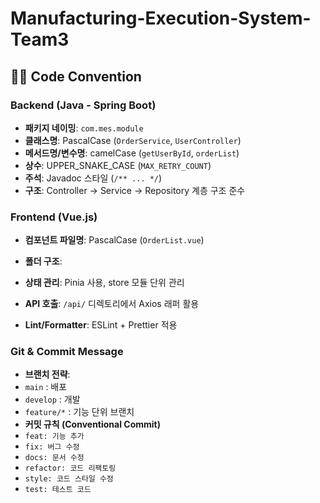 # Manufacturing-Execution-System-Team3

## 🧑‍💻 Code Convention

### Backend (Java - Spring Boot)
- **패키지 네이밍**: `com.mes.module`
- **클래스명**: PascalCase (`OrderService`, `UserController`)
- **메서드명/변수명**: camelCase (`getUserById`, `orderList`)
- **상수**: UPPER_SNAKE_CASE (`MAX_RETRY_COUNT`)
- **주석**: Javadoc 스타일 (`/** ... */`)
- **구조**: Controller → Service → Repository 계층 구조 준수

### Frontend (Vue.js)
- **컴포넌트 파일명**: PascalCase (`OrderList.vue`)
- **폴더 구조**:


- **상태 관리**: Pinia 사용, store 모듈 단위 관리
- **API 호출**: `/api/` 디렉토리에서 Axios 래퍼 활용
- **Lint/Formatter**: ESLint + Prettier 적용

### Git & Commit Message
- **브랜치 전략**: 
- `main` : 배포
- `develop` : 개발
- `feature/*` : 기능 단위 브랜치
- **커밋 규칙 (Conventional Commit)**
- `feat: 기능 추가`
- `fix: 버그 수정`
- `docs: 문서 수정`
- `refactor: 코드 리팩토링`
- `style: 코드 스타일 수정`
- `test: 테스트 코드`
